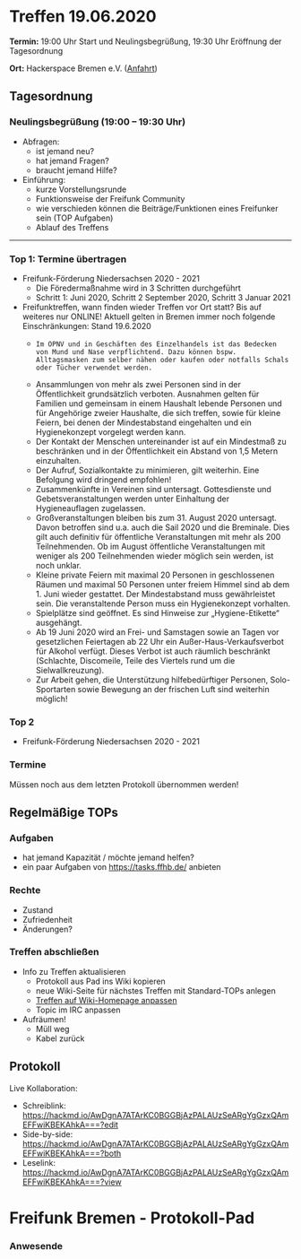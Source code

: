 
# Treffen 19.06.2020

**Termin:** 19:00 Uhr Start und Neulingsbegrüßung, 19:30 Uhr Eröffnung der Tagesordnung

**Ort:** Hackerspace Bremen e.V. ([Anfahrt](https://www.hackerspace-bremen.de/anfahrt/))

## Tagesordnung
### Neulingsbegrüßung (19:00 – 19:30 Uhr)

- Abfragen:
    - ist jemand neu?
    - hat jemand Fragen?
    - braucht jemand Hilfe?
- Einführung:
    - kurze Vorstellungsrunde
    - Funktionsweise der Freifunk Community
    - wie verschieden können die Beiträge/Funktionen eines Freifunker sein (TOP Aufgaben)
    - Ablauf des Treffens

---

### Top 1: Termine übertragen
- Freifunk-Förderung Niedersachsen 2020 - 2021
  - Die Föredermaßnahme wird in 3 Schritten durchgeführt
  - Schritt 1: Juni 2020, Schritt 2 September 2020, Schritt 3 Januar 2021
- Freifunktreffen, wann finden wieder Treffen vor Ort statt? Bis auf weiteres nur ONLINE! Aktuell gelten in Bremen immer noch folgende Einschränkungen: Stand 19.6.2020
  -     Im ÖPNV und in Geschäften des Einzelhandels ist das Bedecken von Mund und Nase verpflichtend. Dazu können bspw. Alltagsmasken zum selber nähen oder kaufen oder notfalls Schals oder Tücher verwendet werden.
  -  Ansammlungen von mehr als zwei Personen sind in der Öffentlichkeit grundsätzlich verboten. Ausnahmen gelten für Familien und gemeinsam in einem Haushalt lebende Personen und für Angehörige zweier Haushalte, die sich treffen, sowie für kleine Feiern, bei denen der Mindestabstand eingehalten und ein Hygienekonzept vorgelegt werden kann.
  -  Der Kontakt der Menschen untereinander ist auf ein Mindestmaß zu beschränken und in der Öffentlichkeit ein Abstand von 1,5 Metern einzuhalten.
  -  Der Aufruf, Sozialkontakte zu minimieren, gilt weiterhin. Eine Befolgung wird dringend empfohlen!
  -  Zusammenkünfte in Vereinen sind untersagt. Gottesdienste und Gebetsveranstaltungen werden unter Einhaltung der Hygieneauflagen zugelassen.
  -  Großveranstaltungen bleiben bis zum 31. August 2020 untersagt. Davon betroffen sind u.a. auch die Sail 2020 und die Breminale. Dies gilt auch definitiv für öffentliche Veranstaltungen mit mehr als 200 Teilnehmenden. Ob im August öffentliche Veranstaltungen mit weniger als 200 Teilnehmenden wieder möglich sein werden, ist noch unklar.
  -  Kleine private Feiern mit maximal 20 Personen in geschlossenen Räumen und maximal 50 Personen unter freiem Himmel sind ab dem 1. Juni wieder gestattet. Der Mindestabstand muss gewährleistet sein. Die veranstaltende Person muss ein Hygienekonzept vorhalten.
  -  Spielplätze sind geöffnet. Es sind Hinweise zur „Hygiene-Etikette“ ausgehängt.
  -  Ab 19 Juni 2020 wird an Frei- und Samstagen sowie an Tagen vor gesetzlichen Feiertagen ab 22 Uhr ein Außer-Haus-Verkaufsverbot für Alkohol verfügt. Dieses Verbot ist auch räumlich beschränkt (Schlachte, Discomeile, Teile des Viertels rund um die Sielwallkreuzung).
  -  Zur Arbeit gehen, die Unterstützung hilfebedürftiger Personen, Solo-Sportarten sowie Bewegung an der frischen Luft sind weiterhin möglich!

### Top 2
  - Freifunk-Förderung Niedersachsen 2020 - 2021


### Termine
Müssen noch aus dem letzten Protokoll übernommen werden!

## Regelmäßige TOPs
### Aufgaben

- hat jemand Kapazität / möchte jemand helfen?
- ein paar Aufgaben von https://tasks.ffhb.de/ anbieten

### Rechte

- Zustand
- Zufriedenheit
- Änderungen?

### Treffen abschließen

- Info zu Treffen aktualisieren
  - Protokoll aus Pad ins Wiki kopieren
  - neue Wiki-Seite für nächstes Treffen mit Standard-TOPs anlegen
  - [Treffen auf Wiki-Homepage anpassen](https://wiki.bremen.freifunk.net/Home)
  - Topic im IRC anpassen
- Aufräumen!
  - Müll weg
  - Kabel zurück

## Protokoll

Live Kollaboration:

* Schreiblink: https://hackmd.io/AwDgnA7ATArKC0BGGBjAzPALAUzSeARgYgGzxQAmEFFwiKBEKAhkA===?edit
* Side-by-side: https://hackmd.io/AwDgnA7ATArKC0BGGBjAzPALAUzSeARgYgGzxQAmEFFwiKBEKAhkA===?both
* Leselink: https://hackmd.io/AwDgnA7ATArKC0BGGBjAzPALAUzSeARgYgGzxQAmEFFwiKBEKAhkA===?view

# Freifunk Bremen - Protokoll-Pad

### Anwesende
